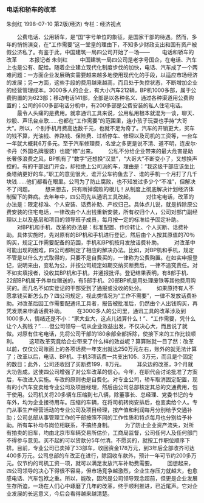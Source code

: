 ### 电话和轿车的改革
朱剑红
1998-07-10
第2版(经济)
专栏：经济视点

　　公费电话、公用轿车，是“国”字号单位的象征，是国家干部的待遇。然而，多年的悄悄演变，在“工作需要”这一堂皇的理由下，不知多少财政支出和国有资产被假公济私了。有鉴于此，中国建筑一局四公司开始了一场——
　　电话和轿车的改革
　　本报记者  朱剑红
　　中国建筑一局四公司是老字号国企，在电话、汽车上也是公有、配给。随着企业建立现代化制度步伐的加快，电话、汽车成了一个两难问题：一方面企业发展确实需要越来越多地使用现代化的手段，以适应市场经济的发展；另一方面，这些手段的费用越来越高，而且处于失控状态，不断增加企业的经营管理成本。3000多人的企业，有大小汽车212辆，BP机1000多部，属于公费购置的为623部；移动电话141部，全部是以各种名义、通过各种渠道用公费购置的；公司的600多部电话分机中，有200多部是公费安装的私人住宅电话。
　　最令人头痛的是费用。就拿通讯工具来说，公用私用根本就混为一谈，聊天、炒股、声讯台点歌……也都在“工作需要”的范围里，连小孩子玩耍也手持“大哥大”。所以，个别手机月费高达数千元，也就不足为奇了。汽车的开销更大，买车的钱不算，光油钱、养路钱、保险费、过桥停车、修理以及司机的工资等，一台车一年就大概耗6万多元。至于汽车修理费，名堂之多更是说不清、道不明，连皮尔·卡丹（外国名牌服装）也能“修”出来。
　　公私不分给企业带来的最大危害是助长奢侈浪费之风，BP机有了“数字”还想换“汉显”，“大哥大”不断变小了，又想换声控的。有的干部出门开会，却拒绝上公司派的车，理由是：“我这级干部应该坐比桑塔纳更好的车。”职工的意见很大，谁开公车钓鱼去了、谁的手机一个月打了几千块钱……他们都看在眼里。公司为了防止腐败，也不知发过多少个“不准”，但解决不了问题。
　　想来想去，只有断掉腐败的根儿！从制度上彻底解决计划经济体制留下的弊病。去年年中，四公司先从通讯工具改起。
　　对住宅电话，改革的办法是：限定标准、个人安装、话费补助、产权归己。具体点儿说，就是拆除原公费安装的住宅电话，一律改由个人出钱重新安装，所有权归个人，公司对部门副经理以上以及基层和项目的领导班子成员，每月按一定的标准给予固定补助。
　　对BP机和手机，改革的办法是：标准配置、作价转让、个人买断、话费补助。具体实施时，先对原有的BP机和手机进行登记，然后由个人按其原值的70％购买，规定工作需要配备的范围，手机和BP机按月发放话费补助。
　　对改革中可能出现的困难，四公司都制定了相应的解决办法。比如，对BP机和手机，规定不管是以什么方式取得的，只要不是自费买的，一律称为公费购置。在如实申报登记，说明来由，变私为公，并按公司规定如期交纳买断费后，一律不追究责任。对不如实填报者，没收其BP机和手机，并通报批评。登记结果表明，有8部手机、22部BP机属于外单位赠送的，有5部手机、20部BP机是用处理废铁等其他费用购买的。而几名不如实登记的干部受到了通报或没收的处分。
　　如果原持有人不愿拿钱买断怎么办？四公司规定，视此类情况为“工作不需要”，一律不发放话费补助。对改革后因工作需要配通讯工具者，报告被批准后，仍然由个人出钱购买，再凭发票来申请话费补助。
　　在3000多人的公司里，通讯工具的改革涉及到1000多人，情绪还是不小：“家大业大，这点儿钱算什么！”、“工作需要，凭什么让个人掏钱？”……但公司领导一切从企业效益出发，不仅决心大，而且说了就做。对原有住宅电话，先将公司干部的180余部全部拆除，使接下来的工作比较顺利。
　　这项改革究竟给企业带来了什么样的效益呢？算算账就一目了然：改革以前，仅仅公司账面上的各项话费一年支出就达250万元左右，账外的就无法计算了；改革以后，电话、BP机、手机3项话费一共支出105．3万元，而且是个固定的数目；此外，公司还收回了买断费199．8万元。
　　耳朵边的改革，3个月就大功告成。这使四公司增强了对公车改革的信心。今年，在职代会讨论批准了方案后，车改进入实施。车改的原则也是自费化。对专业公司，轿车取消固定配置，现有的小汽车变卖给专业公司及项目经理，然后由公司总部核定其总的交通费用，包干使用。公司机关将20多辆车压缩到七八辆，除董事长、总经理、党委书记的专车外，均为企业接待用车。压缩的车辆，在将司机转岗安排后，也变卖给个人。专门从事生产经营活动的专业公司及项目经理，按产值和利润每月分别给予交通补助；公司总部从事管理工作的干部按照不同的工作性质和特点每月也分别给予补助。所有车补均与岗位相联系，不搞终身制。
　　为了防止企业资产流失，对所有拍卖的旧车，均由北京市车辆交易所估价，工商局监督，公司任何人及任何部门不得参与意见。买不起的可以贷款分5年付清。不愿买的，就按工作职位顺序下排。目前，专业公司已卖掉了33部车，收回资金178万元，到3年后全部收齐可达400多万元。公司总部的车改正在进行，除回收车款外，预计一年可节约200多万元。仅节约的司机工资一项，就可以满足发放汽车补助费需要。
　　回想起来，四公司领导的决心下得很不容易，但市场竞争越激烈，企业生存压力就越大，也愈感电话、汽车包袱之重。所以，能改，固然是公司领导观念超前，但更是企业发展生存所迫，一场在人们心中琢磨了几年的改革，终于顺利推进，已近尾声。它对企业发展的长远意义，今后会看得越来越清楚。
